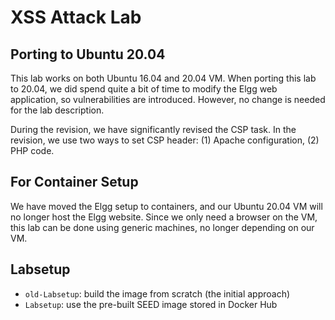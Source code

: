# XSS Attack Lab


## Porting to Ubuntu 20.04

This lab works on both Ubuntu 16.04 and 20.04 VM.
When porting this lab to 20.04, 
we did spend quite a bit of time to modify the Elgg web application,
so vulnerabilities are introduced. However, 
no change is needed for the lab description.

During the revision, we have significantly revised the CSP task. In the 
revision, we use two ways to set CSP header: (1) Apache
configuration, (2) PHP code. 


## For Container Setup

We have moved the Elgg setup to containers, and our Ubuntu 20.04 VM 
will no longer host the Elgg website. Since we only need
a browser on the VM, this lab can be done using 
generic machines, no longer depending on our VM. 


## Labsetup

- `old-Labsetup`: build the image from scratch (the initial approach)
- `Labsetup`: use the pre-built SEED image stored in Docker Hub
